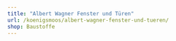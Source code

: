 ```yaml
---
title: "Albert Wagner Fenster und Türen"
url: /koenigsmoos/albert-wagner-fenster-und-tueren/
shop: Baustoffe
---
```

